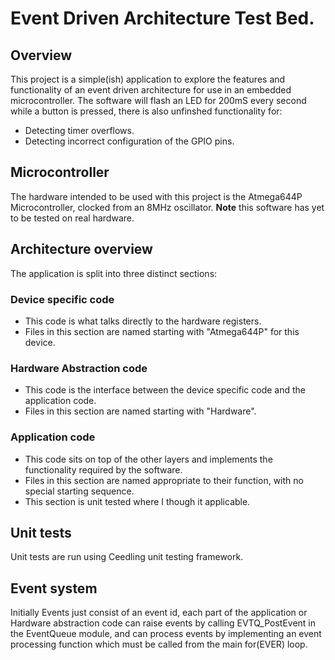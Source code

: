 # Event Driven Architecture Test Bed.

## Overview
This project is a simple(ish) application to explore the features and functionality of an event driven architecture for use in an embedded microcontroller.
The software will flash an LED for 200mS every second while a button is pressed, there is also unfinshed functionality for:
- Detecting timer overflows.
- Detecting incorrect configuration of the GPIO pins.

## Microcontroller
The hardware intended to be used with this project is the Atmega644P Microcontroller, clocked from an 8MHz oscillator.
**Note** this software has yet to be tested on real hardware.

## Architecture overview
The application is split into three distinct sections:

### Device specific code
- This code is what talks directly to the hardware registers.
- Files in this section are named starting with "Atmega644P" for this device.

### Hardware Abstraction code
- This code is the interface between the device specific code and the application code.
- Files in this section are named starting with "Hardware".

### Application code
- This code sits on top of the other layers and implements the functionality required by the software.
- Files in this section are named appropriate to their function, with no special starting sequence.
- This section is unit tested where I though it applicable.

## Unit tests
Unit tests are run using Ceedling unit testing framework.

## Event system
Initially Events just consist of an event id, each part of the application or Hardware abstraction code can raise events by calling EVTQ_PostEvent in the EventQueue module, and can process events by implementing an event processing function which must be called from the main for(EVER) loop.
